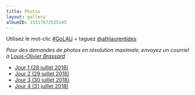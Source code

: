 ```yaml
---
title: Photos
layout: gallery
albumID: 15317672525145
---
```


Utilisez le mot-clic [#GoLAU](https://www.instagram.com/explore/tags/golau/) + taguez [@athlaurentides](https://www.instagram.com/athlaurentides)

_Pour des demandes de photos en résolution maximale, envoyez un courriel à [Louis-Olivier Brassard](mailto:louis@corsaire-chaparral.org)_

* [Jour 1 (28 juillet 2018)](2018/jour-1)
* [Jour 2 (29 juillet 2018)](2018/jour-2)
* [Jour 3 (30 juillet 2018)](2018/jour-3)
* [Jour 4 (31 juillet 2018)](2018/jour-4)
